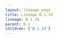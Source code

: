 ```yaml
---
layout: lineage_page
title: Lineage B.1.19
lineage: B.1.19
parent: B.1
children: ['B.1.19']
---
```


